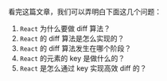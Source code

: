 看完这篇文章，我们可以弄明白下面这几个问题：

1. `React` 为什么要做 diff 算法？
2. `React` 的 diff 算法是怎么实现的？
3. `React` 的 diff 算法发生在哪个阶段？
4. `React` 的元素的 key 是做什么的？
5. `React` 是怎么通过 key 实现高效 diff 的？
